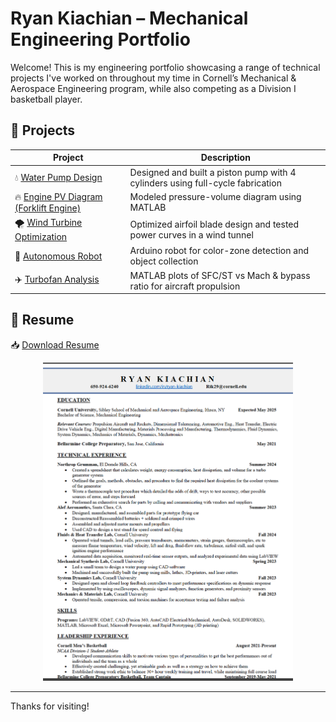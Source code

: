 # Ryan Kiachian – Mechanical Engineering Portfolio

Welcome! This is my engineering portfolio showcasing a range of technical projects I've worked on throughout my time in Cornell’s Mechanical & Aerospace Engineering program, while also competing as a Division I basketball player.

## 📁 Projects

| Project                              | Description                                                                 |
|--------------------------------------|-----------------------------------------------------------------------------|
| 💧 [Water Pump Design](./Projects/Waterpump)                 | Designed and built a piston pump with 4 cylinders using full-cycle fabrication |
| 🔥 [Engine PV Diagram (Forklift Engine)](./Projects/ForkliftEngineP_V)       | Modeled pressure-volume diagram using MATLAB                    |
| 🌪 [Wind Turbine Optimization](./Projects/AirfoilDesign)     | Optimized airfoil blade design and tested power curves in a wind tunnel     |
| 🤖 [Autonomous Robot](./Projects/AutonomousRobot.md)            | Arduino robot for color-zone detection and object collection               |
| ✈️ [Turbofan Analysis](./Projects/AnalysisTurboFan)            | MATLAB plots of SFC/ST vs Mach & bypass ratio for aircraft propulsion     |

## 📄 Resume

📥 [Download Resume](./public/Resume.pdf)

<p align="center">
  <img src="Images/Resume.png" width="400"/>
</p>

<p align="center">

</p>

---

Thanks for visiting!

